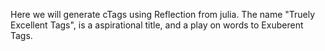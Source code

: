 
Here we will generate cTags using Reflection from julia.
The name "Truely Excellent Tags",
is a aspirational title,
and a play on words to Exuberent Tags.




